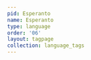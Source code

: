 ```yaml
---
pid: Esperanto
name: Esperanto
type: language
order: '06'
layout: tagpage
collection: language_tags
---
```

